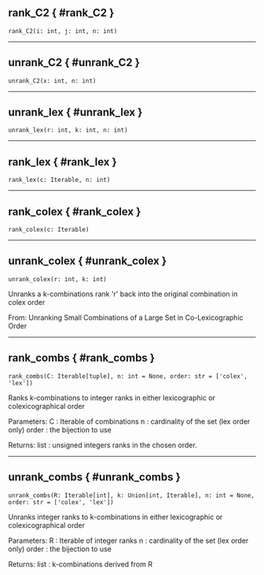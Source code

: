 ## rank_C2 { #rank_C2 }

`rank_C2(i: int, j: int, n: int)`

 --- 

## unrank_C2 { #unrank_C2 }

`unrank_C2(x: int, n: int)`

 --- 

## unrank_lex { #unrank_lex }

`unrank_lex(r: int, k: int, n: int)`

 --- 

## rank_lex { #rank_lex }

`rank_lex(c: Iterable, n: int)`

 --- 

## rank_colex { #rank_colex }

`rank_colex(c: Iterable)`

 --- 

## unrank_colex { #unrank_colex }

`unrank_colex(r: int, k: int)`

Unranks a k-combinations rank 'r' back into the original combination in colex order

From: Unranking Small Combinations of a Large Set in Co-Lexicographic Order

 --- 

## rank_combs { #rank_combs }

`rank_combs(C: Iterable[tuple], n: int = None, order: str = ['colex', 'lex'])`

Ranks k-combinations to integer ranks in either lexicographic or colexicographical order

Parameters: 
  C : Iterable of combinations 
  n : cardinality of the set (lex order only)
  order : the bijection to use

Returns: 
  list : unsigned integers ranks in the chosen order.

 --- 

## unrank_combs { #unrank_combs }

`unrank_combs(R: Iterable[int], k: Union[int, Iterable], n: int = None, order: str = ['colex', 'lex'])`

Unranks integer ranks to  k-combinations in either lexicographic or colexicographical order

Parameters: 
  R : Iterable of integer ranks 
  n : cardinality of the set (lex order only)
  order : the bijection to use

Returns: 
  list : k-combinations derived from R
